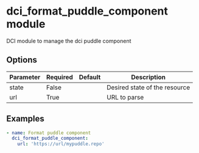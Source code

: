 # dci_format_puddle_component module

DCI module to manage the dci puddle component

## Options

| Parameter | Required | Default | Description |
| --------- | -------- | ------- | ----------- |
| state | False |  | Desired state of the resource |
| url | True |  | URL to parse |

## Examples

```yaml
- name: Format puddle component
  dci_format_puddle_component:
    url: 'https://url/mypuddle.repo'
```
